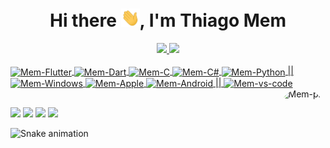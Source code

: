 <h1 align="center">Hi there <img src="https://raw.githubusercontent.com/ABSphreak/ABSphreak/master/gifs/Hi.gif" width="30px">, I'm Thiago Mem</h1>

   </div>
<div align="center">
  <a href="https://github.com/bythiagomem">
  <img height="180em" src="https://github-readme-stats.vercel.app/api?username=bythiagomem&show_icons=true&theme=radical&include_all_commits=true&count_private=true"/>
  <img height="180em" src="https://github-readme-stats.vercel.app/api/top-langs/?username=bythiagomem&layout=compact&langs_count=7&theme=radical"/>
</div>
  
  
  
  <div style="display: inline_block"><br>
  <img align="center" alt="Mem-Flutter" height="35" width="40" src="https://cdn.jsdelivr.net/gh/devicons/devicon/icons/flutter/flutter-original.svg">
  <img align="center" alt="Mem-Dart" height="35" width="40" src="https://cdn.jsdelivr.net/gh/devicons/devicon/icons/dart/dart-original.svg">
  <img align="center" alt="Mem-C" height="35" width="40" src="https://cdn.jsdelivr.net/gh/devicons/devicon/icons/c/c-original.svg">
  <img align="center" alt="Mem-C#" height="35" width="40" src="https://cdn.jsdelivr.net/gh/devicons/devicon/icons/csharp/csharp-original.svg">
  <img align="center" alt="Mem-Python" height="35" width="40" src="https://cdn.jsdelivr.net/gh/devicons/devicon/icons/python/python-original.svg"> ||
  <img align="center" alt="Mem-Windows" height="35" width="40" src="https://cdn.jsdelivr.net/gh/devicons/devicon/icons/windows8/windows8-original.svg">
  <img align="center" alt="Mem-Apple" height="35" width="40" img src="https://cdn.jsdelivr.net/gh/devicons/devicon/icons/apple/apple-original.svg">
  <img align="center" alt="Mem-Android" height="35" width="40" img src="https://cdn.jsdelivr.net/gh/devicons/devicon/icons/android/android-plain.svg"> ||
  <img align="center" alt="Mem-vs-code" height="35" width="40" img src="https://cdn.jsdelivr.net/gh/devicons/devicon/icons/vscode/vscode-original.svg">  
  <img align="right" alt="Mem-pic" height="150" style="border-radius:50px;"          
src="https://media-exp1.licdn.com/dms/image/C4E03AQEsuIwytgy7uQ/profile-displayphoto-shrink_800_800/0/1619892683985?e=1648684800&v=beta&t=Q_PWs7lr1TazcyM1kWwugVLTmweRnF5keRY2DZ4ey28">
</div>
  
  ##
  
<div> 
  <a href="https://www.linkedin.com/in/thiago-a-mem-311720130/" target="_blank"><img src="https://img.shields.io/badge/-LinkedIn-%230077B5?style=for-the-badge&logo=linkedin&logoColor=white" target="_blank"></a> 
  <a href="https://discord.gg/Thiago Mem#1884" target="_blank"><img src="https://img.shields.io/badge/Discord-7289DA?style=for-the-badge&logo=discord&logoColor=white" target="_blank"></a> 
  <a href = "mailto:bythiagomem@gmail.com"><img src="https://img.shields.io/badge/-Gmail-%23333?style=for-the-badge&logo=gmail&logoColor=white" target="_blank"></a>
  <a href="https://www.instagram.com/thiagomem" target="_blank"><img src="https://img.shields.io/badge/-Instagram-%23E4405F?style=for-the-badge&logo=instagram&logoColor=white" target="_blank"></a>
   
  ![Snake animation](https://github.com/bythiagomem/bythiagomem/blob/output/github-contribution-grid-snake.svg)
 
</div>
  
